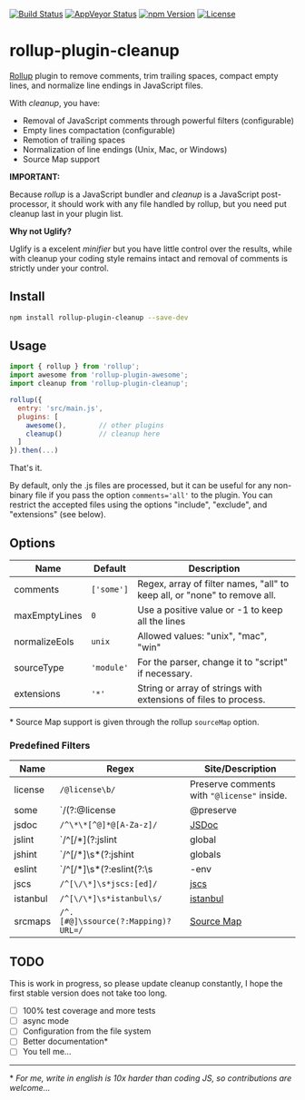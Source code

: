 [![Build Status][build-image]][build-url]
[![AppVeyor Status][wbuild-image]][wbuild-url]
[![npm Version][npm-image]][npm-url]
[![License][license-image]][license-url]

# rollup-plugin-cleanup

[Rollup](http://rollupjs.org/) plugin to remove comments, trim trailing spaces, compact empty lines, and normalize line endings in JavaScript files.

With *cleanup*, you have:

* Removal of JavaScript comments through powerful filters (configurable)
* Empty lines compactation (configurable)
* Remotion of trailing spaces
* Normalization of line endings (Unix, Mac, or Windows)
* Source Map support

**IMPORTANT:**

Because _rollup_ is a JavaScript bundler and _cleanup_ is a JavaScript post-processor, it should work with any file handled by rollup, but you need put cleanup last in your plugin list.


**Why not Uglify?**

Uglify is a excelent *minifier* but you have little control over the results, while with cleanup your coding style remains intact and removal of comments is strictly under your control.

## Install

```sh
npm install rollup-plugin-cleanup --save-dev
```

## Usage

```js
import { rollup } from 'rollup';
import awesome from 'rollup-plugin-awesome';
import cleanup from 'rollup-plugin-cleanup';

rollup({
  entry: 'src/main.js',
  plugins: [
    awesome(),        // other plugins
    cleanup()         // cleanup here
  ]
}).then(...)
```

That's it.

By default, only the .js files are processed, but it can be useful for any non-binary file if you pass the option `comments='all'` to the plugin.
You can restrict the accepted files using the options "include", "exclude", and "extensions" (see below).

## Options

Name | Default | Description
---- | ------- | -----------
comments | `['some']` | Regex, array of filter names, "all" to keep all, or "none" to remove all.
maxEmptyLines | `0` | Use a positive value or -1 to keep all the lines
normalizeEols | `unix` | Allowed values: "unix", "mac", "win"
sourceType | `'module'` | For the parser, change it to "script" if necessary.
extensions | `'*'` | String or array of strings with extensions of files to process.

\* Source Map support is given through the rollup `sourceMap` option.

### Predefined Filters

Name    | Regex | Site/Description
--------|-------|-----------------
license | `/@license\b/` | Preserve comments with `"@license"` inside.
some    | `/(?:@license|@preserve|@cc_on)\b/` | Like the [uglify](https://github.com/mishoo/UglifyJS2) default
jsdoc   | `/^\*\*[^@]*@[A-Za-z]/` | [JSDoc](http://usejsdoc.org/)
jslint  | `/^[\/\*](?:jslint|global|property)\b/` | [JSLint](http://www.jslint.com/help.html)
jshint  | `/^[\/\*]\s*(?:jshint|globals|exported)\s/` | [JSHint](http://jshint.com/docs/#inline-configuration)
eslint  | `/^[\/\*]\s*(?:eslint(?:\s|-env|-disable|-enable)|global\s)/` | [ESLint](http://eslint.org/docs/user-guide/configuring)
jscs    | `/^[\/\*]\s*jscs:[ed]/` | [jscs](http://jscs.info/overview)
istanbul | `/^[\/\*]\s*istanbul\s/` | [istanbul](https://gotwarlost.github.io/istanbul/)
srcmaps | `/^.[#@]\ssource(?:Mapping)?URL=/` | [Source Map](https://docs.google.com/document/d/1U1RGAehQwRypUTovF1KRlpiOFze0b-_2gc6fAH0KY0k/edit)

## TODO

This is work in progress, so please update cleanup constantly, I hope the first stable version does not take too long.

- [ ] 100% test coverage and more tests
- [ ] async mode
- [ ] Configuration from the file system
- [ ] Better documentation*
- [ ] You tell me...

---

\* _For me, write in english is 10x harder than coding JS, so contributions are welcome..._

[build-image]:    https://img.shields.io/travis/aMarCruz/rollup-plugin-cleanup/master.svg?style=flat-square
[build-url]:      https://travis-ci.org/aMarCruz/rollup-plugin-cleanup

[wbuild-image]:   https://img.shields.io/appveyor/ci/aMarCruz/rollup-plugin-cleanup/master.svg?style=flat-square
[wbuild-url]:     https://ci.appveyor.com/project/aMarCruz/rollup-plugin-cleanup/branch/master

[npm-image]:      https://img.shields.io/npm/v/rollup-plugin-cleanup.svg?style=flat-square
[npm-url]:        https://www.npmjs.com/package/rollup-plugin-cleanup

[license-image]:  https://img.shields.io/npm/l/express.svg?style=flat-square
[license-url]:    https://github.com/aMarCruz/rollup-plugin-cleanup/blob/master/LICENSE

